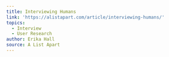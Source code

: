 ```yaml
---
title: Interviewing Humans
link: 'https://alistapart.com/article/interviewing-humans/'
topics:
  - Interview
  - User Research
author: Erika Hall
source: A List Apart
---
```


